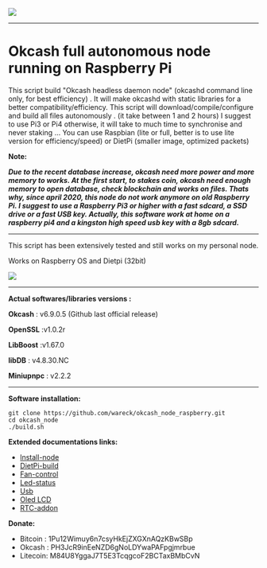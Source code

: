 ![](https://raw.githubusercontent.com/wareck/okcash_node_raspberry/master/docs/images/logo.png)

----------
# Okcash full autonomous node running on Raspberry Pi ##


This script build "Okcash headless daemon node" (okcashd command line only, for best efficiency) .
It will make okcashd with static libraries for a better compatibility/efficiency.
This script will download/compile/configure and build all files autonomously . (it take between 1 and 2 hours)
I suggest to use Pi3 or Pi4 otherwise, it will take to much time to synchronise and never staking ...
You can use Raspbian (lite or full, better is to use lite version for efficiency/speed) or DietPi (smaller image, optimized packets)


**Note:**

***Due to the recent database increase, okcash need more power and more memory to works. At the first start, to stakes coin, okcash need enough memory to open database, check blockchain and works on files. Thats why, since april 2020, this node do not work anymore on old Raspberry Pi. I suggest to use a Raspberry Pi3 or higher with a fast sdcard, a SSD drive or a fast USB key. Actually, this software work at home on a raspberry pi4 and a kingston high speed usb key with a 8gb sdcard.***

----------
This script has been extensively tested and still works on my personal node.

Works on Raspberry OS and Dietpi (32bit)

![](https://raw.githubusercontent.com/wareck/okcash_node_raspberry/master/docs/images/software.png)


----------

**Actual softwares/libraries versions :**

**Okcash** : v6.9.0.5 (Github last official release)

**OpenSSL** :v1.0.2r

**LibBoost** :v1.67.0

**libDB** : v4.8.30.NC

**Miniupnpc** : v2.2.2 

----------

**Software installation:**

    git clone https://github.com/wareck/okcash_node_raspberry.git
    cd okcash_node
    ./build.sh

**Extended documentations links:**

 - [lnstall-node](https://github.com/wareck/okcash_node_raspberry/blob/master/docs/install-node.md)
 - [DietPi-build](https://github.com/wareck/okcash_node_raspberry/blob/master/docs/dietpi.md)
 - [Fan-control](https://github.com/wareck/okcash_node_raspberry/blob/master/docs/fan_control.md)
 - [Led-status](https://github.com/wareck/okcash_node_raspberry/blob/master/docs/led-status.md)
 - [Usb](https://github.com/wareck/okcash_node_raspberry/blob/master/docs/usb.md)
 - [Oled LCD](https://github.com/wareck/okcash_node_raspberry/blob/master/docs/oled.md)
 - [RTC-addon](https://github.com/wareck/okcash_node_raspberry/blob/master/docs/rtc.md)

**Donate:**
 - Bitcoin : 1Pu12Wimuy6n7csyHkEjZXGXnAQzKBwSBp
 - Okcash  : PH3JcR9inEeNZD6gNoLDYwaPAFpgjmrbue
 - Litecoin: M84U8YggaJ7T5E3TcqgcoF2BCTaxBMbCvN
